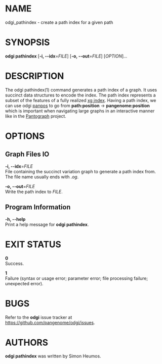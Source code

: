 # NAME

odgi\_pathindex - create a path index for a given path

# SYNOPSIS

**odgi pathindex** \[**-i, --idx**=*FILE*\] \[**-o, --out**=*FILE*\] \[*OPTION*\]…

# DESCRIPTION

The odgi pathindex(1) command generates a path index of a graph. It uses succinct data structures to encode the index. The path index represents a subset of the features of a fully realized [xg index](https://github.com/vgteam/xg). Having a path index, we can use odgi [panpos](#odgi_panpos.adoc#_odgi_panpos1) to go from **path:position** → **pangenome:position** which is important when navigating large graphs in an interactive manner like in the [Pantograph](https://graph-genome.github.io/) project.

# OPTIONS

## Graph Files IO

**-i, --idx**=*FILE*  
File containing the succinct variation graph to generate a path index from. The file name usually ends with *.og*.

**-o, --out**=*FILE*  
Write the path index to *FILE*.

## Program Information

**-h, --help**  
Print a help message for **odgi pathindex**.

# EXIT STATUS

**0**  
Success.

**1**  
Failure (syntax or usage error; parameter error; file processing failure; unexpected error).

# BUGS

Refer to the **odgi** issue tracker at <https://github.com/pangenome/odgi/issues>.

# AUTHORS

**odgi pathindex** was written by Simon Heumos.
